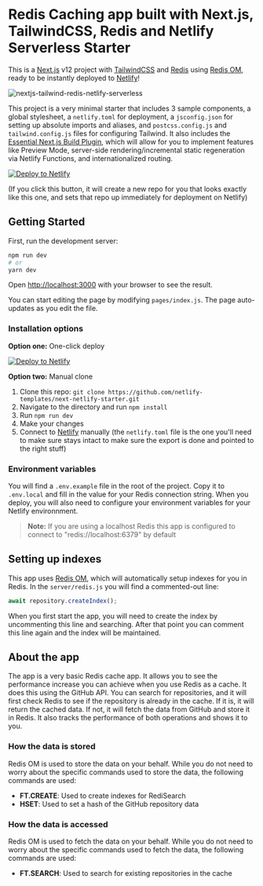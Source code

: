 # Redis Caching app built with Next.js, TailwindCSS, Redis and Netlify Serverless Starter

This is a [Next.js](https://nextjs.org/) v12 project with [TailwindCSS](https://tailwindcss.com/) and [Redis](https://developer.redis.com/) using [Redis OM](https://github.com/redis/redis-om-node), ready to be instantly deployed to [Netlify](https://url.netlify.com/SyTBPVamO)!

![nextjs-tailwind-redis-netlify-serverless](https://user-images.githubusercontent.com/785258/153513467-68934da0-ad2a-4d4b-b72b-327b8865102a.png)


This project is a very minimal starter that includes 3 sample components, a global stylesheet, a `netlify.toml` for deployment, a `jsconfig.json` for setting up absolute imports and aliases, and `postcss.config.js` and `tailwind.config.js` files for configuring Tailwind. It also includes the [Essential Next.js Build Plugin](https://github.com/netlify/netlify-plugin-nextjs), which will allow for you to implement features like Preview Mode, server-side rendering/incremental static regeneration via Netlify Functions, and internationalized routing.

[![Deploy to Netlify](https://www.netlify.com/img/deploy/button.svg)](https://app.netlify.com/start/deploy?repository=https://github.com/redis-developer/nextjs-redis-netlify)

(If you click this button, it will create a new repo for you that looks exactly like this one, and sets that repo up immediately for deployment on Netlify)

## Getting Started

First, run the development server:

```bash
npm run dev
# or
yarn dev
```

Open [http://localhost:3000](http://localhost:3000) with your browser to see the result.

You can start editing the page by modifying `pages/index.js`. The page auto-updates as you edit the file.

### Installation options

**Option one:** One-click deploy

[![Deploy to Netlify](https://www.netlify.com/img/deploy/button.svg)](https://app.netlify.com/start/deploy?repository=https://app.netlify.com/start/deploy?repository=https://github.com/redis-developer/nextjs-redis-netlify)

**Option two:** Manual clone

1. Clone this repo: `git clone https://github.com/netlify-templates/next-netlify-starter.git`
2. Navigate to the directory and run `npm install`
3. Run `npm run dev`
4. Make your changes
5. Connect to [Netlify](https://url.netlify.com/Bk4UicocL) manually (the `netlify.toml` file is the one you'll need to make sure stays intact to make sure the export is done and pointed to the right stuff)

### Environment variables

You will find a `.env.example` file in the root of the project. Copy it to `.env.local` and fill in the value for your Redis connection string. When you deploy, you will also need to configure your environment variables for your Netlify environnment.

> **Note:** If you are using a localhost Redis this app is configured to connect to "redis://localhost:6379" by default

## Setting up indexes

This app uses [Redis OM](https://github.com/redis/redis-om-node), which will automatically setup indexes for you in Redis. In the `server/redis.js` you will find a commented-out line:

```js
await repository.createIndex();
```

When you first start the app, you will need to create the index by uncommenting this line and searching. After that point you can comment this line again and the index will be maintained.

## About the app

The app is a very basic Redis cache app. It allows you to see the performance increase you can achieve when you use Redis as a cache. It does this using the GitHub API. You can search for repositories, and it will first check Redis to see if the repository is already in the cache. If it is, it will return the cached data. If not, it will fetch the data from GitHub and store it in Redis. It also tracks the performance of both operations and shows it to you.

### How the data is stored

Redis OM is used to store the data on your behalf. While you do not need to worry about the specific commands used to store the data, the following commands are used:

- **FT.CREATE**: Used to create indexes for RediSearch
- **HSET**: Used to set a hash of the GitHub repository data

### How the data is accessed

Redis OM is used to fetch the data on your behalf. While you do not need to worry about the specific commands used to fetch the data, the following commands are used:

- **FT.SEARCH**: Used to search for existing repositories in the cache
